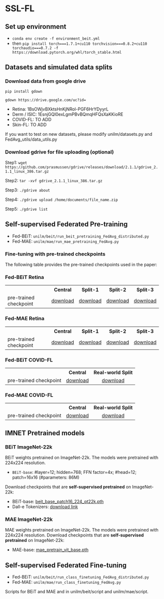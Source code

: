 # SSL-FL

## Set up environment
- ```conda env create -f environment_beit.yml```
- then ```pip install torch===1.7.1+cu110 torchvision===0.8.2+cu110 torchaudio===0.7.2 -f https://download.pytorch.org/whl/torch_stable.html```

## Datasets and simulated data splits
### Download data from google drive
```pip install gdown```

```gdown https://drive.google.com/uc?id=```

- Retina: 1BsOWjvBXktsHnKjNRol-PGF6HrYDyyrL 
- Derm / ISIC: 1EsnjGQI0exLgmPBvBQmqHFQsXaKKioRE
- COVID-FL: TO ADD
- Skin-FL: TO ADD

If you want to test on new datasets, please modify unilm/datasets.py and FedAvg_utils/data_utils.py

### Download gdrive for file uploading (optional)
Step1: ```wget https://github.com/prasmussen/gdrive/releases/download/2.1.1/gdrive_2.1.1_linux_386.tar.gz```

Step2: ```tar -xvf gdrive_2.1.1_linux_386.tar.gz```

Step3: ```./gdrive about```

Step4: ```./gdrive upload /home/documents/file_name.zip```

Step5: ```./gdrive list```

## Self-supervised Federated Pre-training
- Fed-BEiT: ```unilm/beit/run_beit_pretraining_FedAvg_distributed.py```
- Fed-MAE: ```unilm/mae/run_mae_pretraining_FedAvg.py```
### Fine-tuning with pre-trained checkpoints
The following table provides the pre-trained checkpoints used in the paper:
### Fed-BEiT Retina
<table><tbody>
<!-- START TABLE -->
<!-- TABLE HEADER -->
<th valign="bottom"></th>
<th valign="bottom">Central</th>
<th valign="bottom">Split-1</th>
<th valign="bottom">Split-2</th>
<th valign="bottom">Split-3</th>
<!-- TABLE BODY -->
<tr><td align="left">pre-trained checkpoint</td>
<td align="center"><a href="">download</a></td>
<td align="center"><a href="https://drive.google.com/file/d/1cMRtumZUm9Ftt8AssuKSUoxACkCEmaAg/view?usp=sharing">download</a></td>
<td align="center"><a href="https://drive.google.com/file/d/1x_xdQDHFjEpwCq4AyMflHW8QITP3tvN5/view?usp=sharing">download</a></td>
<td align="center"><a href="https://drive.google.com/file/d/1TPgoyqYK2ZBn4GmOdXX5AlDe8CrgWpx-/view?usp=sharing">download</a></td>
</tr>
</tbody></table>

### Fed-MAE Retina
<table><tbody>
<!-- START TABLE -->
<!-- TABLE HEADER -->
<th valign="bottom"></th>
<th valign="bottom">Central</th>
<th valign="bottom">Split-1</th>
<th valign="bottom">Split-2</th>
<th valign="bottom">Split-3</th>
<!-- TABLE BODY -->
<tr><td align="left">pre-trained checkpoint</td>
<td align="center"><a href="https://drive.google.com/file/d/1Sih-9HPISfaR48DplmbvYmtv_xh2V8RJ/view?usp=sharing">download</a></td>
<td align="center"><a href="https://drive.google.com/file/d/18cG2rrweNKc8LS5LBTcUAt9A4om3YWGz/view?usp=sharing">download</a></td>
<td align="center"><a href="https://drive.google.com/file/d/1Rdfm_o5CFWucLKckiOYbBr9UfEfcPaOu/view?usp=sharing">download</a></td>
<td align="center"><a href="https://drive.google.com/file/d/1StZmgbxP0VWNane3K0R8jb8sVm2Xm3H4/view?usp=sharing">download</a></td>
</tr>
</tbody></table>

### Fed-BEiT COVID-FL
<table><tbody>
<!-- START TABLE -->
<!-- TABLE HEADER -->
<th valign="bottom"></th>
<th valign="bottom">Central</th>
<th valign="bottom">Real-world Split</th>
<!-- TABLE BODY -->
<tr><td align="left">pre-trained checkpoint</td>
<td align="center"><a href="https://drive.google.com/file/d/1WI9TnIudIUmIfC6t3OyjPSR0T0LVlg7G/view?usp=sharing">download</a></td>
<td align="center"><a href="https://drive.google.com/file/d/1B7fcORHeUB2rKTUu0vlTXqrcOc-XVub-/view?usp=sharing">download</a></td>
</tr>
</tbody></table>

### Fed-MAE COVID-FL
<table><tbody>
<!-- START TABLE -->
<!-- TABLE HEADER -->
<th valign="bottom"></th>
<th valign="bottom">Central</th>
<th valign="bottom">Real-world Split</th>
<!-- TABLE BODY -->
<tr><td align="left">pre-trained checkpoint</td>
<td align="center"><a href="https://drive.google.com/file/d/1Ma55OepDzjcGHRYHVg4GahCxH9OY16gm/view?usp=sharing">download</a></td>
<td align="center"><a href="https://drive.google.com/file/d/16FIte4hkp5I9MUztEcgmAA2F02_2Zr1S/view?usp=sharing">download</a></td>
</tr>
</tbody></table>

## IMNET Pretrained models
### BEiT ImageNet-22k
BEiT weights pretrained on ImageNet-22k. The models were pretrained with 224x224 resolution.
- `BEiT-base`: #layer=12; hidden=768; FFN factor=4x; #head=12; patch=16x16 (#parameters: 86M)

Download checkpoints that are **self-supervised pretrained** on ImageNet-22k:
- BEiT-base: [beit_base_patch16_224_pt22k.pth](https://unilm.blob.core.windows.net/beit/beit_base_patch16_224_pt22k.pth)
- Dall-e Tokenizers: [download link](https://drive.google.com/file/d/1DkXJTQC7ELCoBUwq8j4XNoxe7dkPUEdr/view?usp=sharing)

### MAE ImageNet-22k
MAE weights pretrained on ImageNet-22k. The models were pretrained with 224x224 resolution.
Download checkpoints that are **self-supervised pretrained** on ImageNet-22k:
- MAE-base: [mae_pretrain_vit_base.pth](https://dl.fbaipublicfiles.com/mae/pretrain/mae_pretrain_vit_base.pth)


## Self-supervised Federated Fine-tuning
- Fed-BEiT: ```unilm/beit/run_class_finetuning_FedAvg_distributed.py```
- Fed-MAE: ```unilm/mae/run_class_finetuning_FedAvg.py```

Scripts for BEiT and MAE and in unilm/beit/script and unilm/mae/script.
